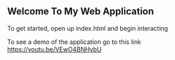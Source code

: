 ## Welcome To My Web Application

To get started, open up index.html and begin interacting

To see a demo of the application go to this link https://youtu.be/VEwO4BNHybU